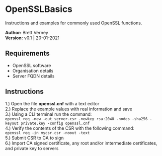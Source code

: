 # OpenSSLBasics
Instructions and examples for commonly used OpenSSL functions.

**Author:** Brett Verney</br>
**Version:** v0.1 | 20-01-2021

## Requirements

- OpenSSL software
- Organisation details
- Server FQDN details

## Instructions

1.) Open the file **openssl.cnf** with a text editor</br>
2.) Replace the example values with real information and save</br>
3.) Using a CLI terminal run the command:</br>
```openssl req -new -out server.csr -newkey rsa:2048 -nodes -sha256 -keyout private.key -config openssl.cnf```</br>
4.) Verify the contents of the CSR with the following command:</br>
```openssl req -in mycsr.csr -noout -text```</br>
5.) Submit CSR to CA to sign</br>
6.) Import CA signed certificate, any root and/or imtermediate certificates, and private key to servers</br>
